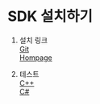 
# SDK 설치하기

1. 설치 링크
<br> [Git](https://github.com/CREVIS/Camera/tree/master/MCam40)
<br> [Hompage](https://crevis.co.kr/Customer/download)


2. 테스트
<br> [C++](https://github.com/CREVIS/Camera/tree/master/MCam40)
<br> [C#](https://github.com/CREVIS/Camera/tree/master/MCam40)

